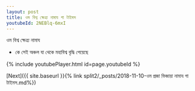 ```yaml
---
layout: post
title: ওম বিশ্ব ক্ষেত্ৰ্য নামায গা টাইমস
youtubeId: 2NEBlq-6mxI
---
```

 
 
 ওম বিশ্ব ক্ষেত্ৰ্য নামায  
 
 -  কে সেই অঞ্চল যা থেকে মহাবিশ্ব বৃদ্ধি পেয়েছে 
 
  
 
  
 
 
 
 
 
 


{% include youtubePlayer.html id=page.youtubeId %}
 
[Next]({{ site.baseurl }}{% link  split2/_posts/2018-11-10-ওম প্রজা ভিজায়া নামায গা টাইমস.md%})
 
